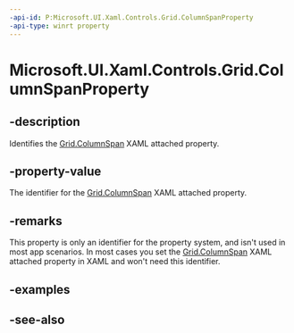 ```yaml
---
-api-id: P:Microsoft.UI.Xaml.Controls.Grid.ColumnSpanProperty
-api-type: winrt property
---
```


<!-- Property syntax
public Windows.UI.Xaml.DependencyProperty ColumnSpanProperty { get; }
-->

# Microsoft.UI.Xaml.Controls.Grid.ColumnSpanProperty

## -description
Identifies the [Grid.ColumnSpan](/windows/winui/api/microsoft.ui.xaml.controls.grid#xaml-attached-properties) XAML attached property.

## -property-value
The identifier for the [Grid.ColumnSpan](/windows/winui/api/microsoft.ui.xaml.controls.grid#xaml-attached-properties) XAML attached property.

## -remarks
This property is only an identifier for the property system, and isn't used in most app scenarios. In most cases you set the [Grid.ColumnSpan](/windows/winui/api/microsoft.ui.xaml.controls.grid#xaml-attached-properties) XAML attached property in XAML and won't need this identifier.

## -examples

## -see-also
